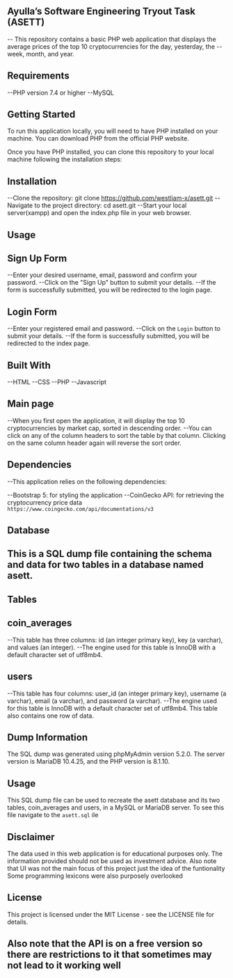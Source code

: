 ## Ayulla’s Software Engineering Tryout Task (ASETT)
-- This repository contains a basic PHP web application that displays the average prices of the top 10 cryptocurrencies for the day, yesterday, the --week, month, and year.

## Requirements
--PHP version 7.4 or higher
--MySQL

## Getting Started
To run this application locally, you will need to have PHP installed on your machine. You can download PHP from the official PHP website.

Once you have PHP installed, you can clone this repository to your local machine following the installation steps:

## Installation
--Clone the repository: git clone https://github.com/westliam-x/asett.git
--Navigate to the project directory: cd asett.git
--Start your local server(xampp) and open the index.php file in your web browser.

## Usage

## Sign Up Form

--Enter your desired username, email, password and confirm your password.
--Click on the "Sign Up" button to submit your details.
--If the form is successfully submitted, you will be redirected to the login page.

## Login Form

--Enter your registered email and password.
--Click on the `Login` button to submit your details.
--If the form is successfully submitted, you will be redirected to the index page.

## Built With
--HTML
--CSS
--PHP
--Javascript

## Main page
--When you first open the application, it will display the top 10 cryptocurrencies by market cap, sorted in descending order. 
--You can click on any of the column headers to sort the table by that column. Clicking on the same column header again will reverse the sort order.

## Dependencies
--This application relies on the following dependencies:

--Bootstrap 5: for styling the application
--CoinGecko API: for retrieving the cryptocurrency price data  `https://www.coingecko.com/api/documentations/v3`

## Database
## This is a SQL dump file containing the schema and data for two tables in a database named asett.

## Tables
## coin_averages
--This table has three columns: id (an integer primary key), key (a varchar), and values (an integer). 
--The engine used for this table is InnoDB with a default character set of utf8mb4.

## users
--This table has four columns: user_id (an integer primary key), username (a varchar), email (a varchar), and password (a varchar). 
--The engine used for this table is InnoDB with a default character set of utf8mb4. This table also contains one row of data.

## Dump Information
The SQL dump was generated using phpMyAdmin version 5.2.0. The server version is MariaDB 10.4.25, and the PHP version is 8.1.10.

## Usage
This SQL dump file can be used to recreate the asett database and its two tables, coin_averages and users, in a MySQL or MariaDB server. To see this file navigate to the `asett.sql` ile


## Disclaimer
The data used in this web application is for educational purposes only. 
The information provided should not be used as investment advice.
Also note that UI was not the main focus of this project just the idea of the funtionality
Some programming lexicons were also purposely overlooked

## License
This project is licensed under the MIT License - see the LICENSE file for details.

## Also note that the API is on a free version so there are restrictions to it that sometimes may not lead to it working well
